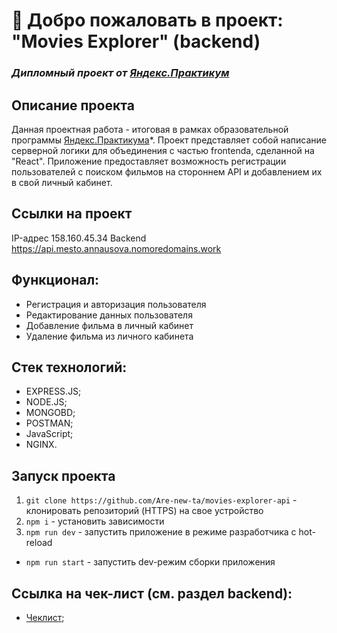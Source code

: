 # 🚀 Добро пожаловать в проект: "Movies Explorer" (backend)

### *Дипломный проект от [Яндекс.Практикум](https://practicum.yandex.ru/web/)*

## Описание проекта

Данная проектная работа - итоговая в рамках образовательной программы 
[Яндекс.Практикума](https://practicum.yandex.ru/web/)*. Проект представляет собой написание серверной логики для объединения с частью frontendа, сделанной на "React".
Приложение предоставляет возможность регистрации пользователей с поиском фильмов на стороннем API и добавлением их в свой личный кабинет.

## Ссылки на проект

IP-адрес 158.160.45.34
Backend https://api.mesto.annausova.nomoredomains.work

## Функционал:

- Регистрация и авторизация пользователя
- Редактирование данных пользователя
- Добавление фильма в личный кабинет
- Удаление фильма из личного кабинета

## Стек технологий:

- EXPRESS.JS;
- NODE.JS;
- MONGOBD;
- POSTMAN;
- JavaScript;
- NGINX.

## Запуск проекта

1. `git clone https://github.com/Are-new-ta/movies-explorer-api` - клонировать репозиторий (HTTPS) на свое устройство
2. `npm i` - установить зависимости
3. `npm run dev` - запустить приложение в режиме разработчика c hot-reload
*  `npm run start` - запустить dev-режим сборки приложения

## Ссылка на чек-лист (см. раздел backend):

- [Чеклист]( https://code.s3.yandex.net/web-developer/static/new-program/web-diploma-criteria-2.0/index.html);
